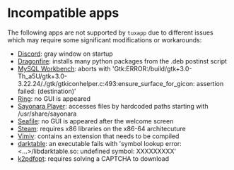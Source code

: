 # Incompatible apps

The following apps are not supported by `tuxapp` due to different issues which may require some significant modifications or workarounds:

- [Discord](https://discordapp.com/): gray window on startup
- [Dragonfire](http://dragon.computer/#dragonfire): installs many python packages from the .deb postinst script
- [MySQL Workbench](https://www.mysql.com/products/workbench/): aborts with 'Gtk:ERROR:/build/gtk+3.0-Th_a5U/gtk+3.0-3.22.24/./gtk/gtkiconhelper.c:493:ensure_surface_for_gicon: assertion failed: (destination)'
- [Ring](https://ring.cx/): no GUI is appeared
- [Sayonara Player](http://sayonara-player.com/): accesses files by hardcoded paths starting with /usr/share/sayonara
- [Seafile](https://www.seafile.com/en/home/): no GUI is appeared after the welcome screen
- [Steam](http://store.steampowered.com/): requires x86 libraries on the x86-64 architecuture
- [Vimiv](http://karlch.github.io/vimiv/): contains an extension that needs to be compiled
- [darktable](https://www.darktable.org/): an executable fails with 'symbol lookup error: <...>/libdarktable.so: undefined symbol: XXXXXXXXX'
- [k2pdfopt](http://www.willus.com/k2pdfopt/): requires solving a CAPTCHA to download
